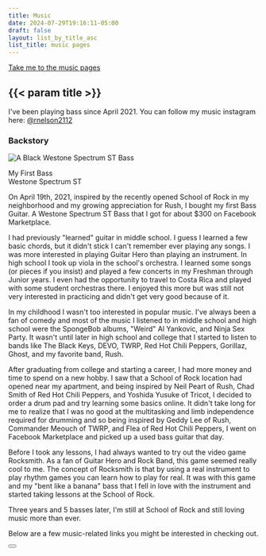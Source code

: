 ```yaml
---
title: Music
date: 2024-07-29T19:16:11-05:00
draft: false
layout: list_by_title_asc
list_title: music pages
---
```


<a class="float-right" href="#{{< param list_title >}}">Take me to the music pages</a>

## {{< param title >}}

I've been playing bass since April 2021. You can follow my music instagram here: [@rnelson2112](https://www.instagram.com/rnelson2112)

<h3>Backstory</h3>

<section class="flexbox-container float-right">
  <section class="frame">
    <img src="/music/westone_spectrum.jpg" alt="A Black Westone Spectrum ST Bass">
    <p>My First Bass<br>Westone Spectrum ST</p>
  </section>
</section>
<section class="expandable shrunk">
  <!-- p tags because Hugo doesn't put them around the first paragraph for some reason -->
  <p>On April 19th, 2021, inspired by the recently opened School of Rock in my neighborhood and my growing appreciation for Rush, I bought my first Bass Guitar. A Westone Spectrum ST Bass that I got for about $300 on Facebook Marketplace.</p>

  I had previously "learned" guitar in middle school. I guess I learned a few basic chords, but it didn't stick I can't remember ever playing any songs. I was more interested in playing Guitar Hero than playing an instrument.
  In high school I took up viola in the school's orchestra. I learned some songs (or pieces if you insist) and played a few concerts in my Freshman through Junior years. I even had the opportunity to travel to Costa Rica and played with some student orchestras there. I enjoyed this more but was still not very interested in practicing and didn't get very good because of it.

  In my childhood I wasn't too interested in popular music. I've always been a fan of comedy and most of the music I listened to in middle school and high school were the SpongeBob albums, "Weird" Al Yankovic, and Ninja Sex Party. It wasn't until later in high school and college that I started to listen to bands like The Black Keys, DEVO, TWRP, Red Hot Chili Peppers, Gorillaz, Ghost, and my favorite band, Rush.

  After graduating from college and starting a career, I had more money and time to spend on a new hobby. I saw that a School of Rock location had opened near my apartment, and being inspired by Neil Peart of Rush, Chad Smith of Red Hot Chili Peppers, and Yoshida Yusuke of Tricot, I decided to order a drum pad and try learning some basics online.
  It didn't take long for me to realize that I was no good at the multitasking and limb independence required for drumming and so being inspired by Geddy Lee of Rush, Commander Meouch of TWRP, and Flea of Red Hot Chili Peppers, I went on Facebook Marketplace and picked up a used bass guitar that day.

  Before I took any lessons, I had always wanted to try out the video game Rocksmith. As a fan of Guitar Hero and Rock Band, this game seemed really cool to me. The concept of Rocksmith is that by using a real instrument to play rhythm games you can learn how to play for real. It was with this game and my "bent like a banana" bass that I fell in love with the instrument and started taking lessons at the School of Rock.

  Three years and 5 basses later, I'm still at School of Rock and still loving music more than ever.

  Below are a few music-related links you might be interested in checking out.
</section>
<button class="expand-toggle show-more" type="button"></button>
